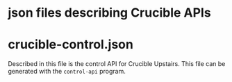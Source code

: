 # json files describing Crucible APIs

# crucible-control.json
Described in this file is the control API for Crucible Upstairs.
This file can be generated with the `control-api` program.
